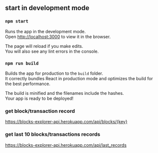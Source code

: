 ## start in development mode

### `npm start`

Runs the app in the development mode.<br>
Open [http://localhost:3000](http://localhost:3000) to view it in the browser.

The page will reload if you make edits.<br>
You will also see any lint errors in the console.

### `npm run build`

Builds the app for production to the `build` folder.<br>
It correctly bundles React in production mode and optimizes the build for the best performance.

The build is minified and the filenames include the hashes.<br>
Your app is ready to be deployed!

### get block/transaction record

https://blocks-explorer-api.herokuapp.com/api/blocks/{key}

### get last 10 blocks/transactions records

https://blocks-explorer-api.herokuapp.com/api/last_records

